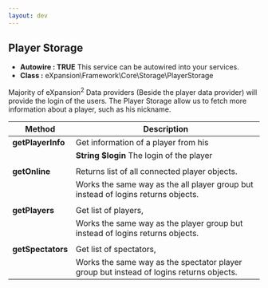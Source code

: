 ```yaml
---
layout: dev
---
```


## Player Storage

* **Autowire : TRUE** This service can be autowired into your services. 
* **Class :** eXpansion\Framework\Core\Storage\PlayerStorage

Majority of eXpansion<sup>2</sup> Data providers (Beside the player data provider) will provide the login of the users.
The Player Storage allow us to fetch more information about a player, such as his nickname. 

| Method                     | Description |
| -------------------------- | ----------- |
| **getPlayerInfo**          | Get information of a player from his  |
|                            | **String $login** The login of the player |
||
| **getOnline**              | Returns list of all connected player objects.  |
|                            | Works the same way as the all player group but instead of logins returns objects. |
||
| **getPlayers**             | Get list of players,  |
|                            | Works the same way as the player group but instead of logins returns objects. |
||
| **getSpectators**          | Get list of spectators, |
|                            | Works the same way as the spectator player group but instead of logins returns objects. |
